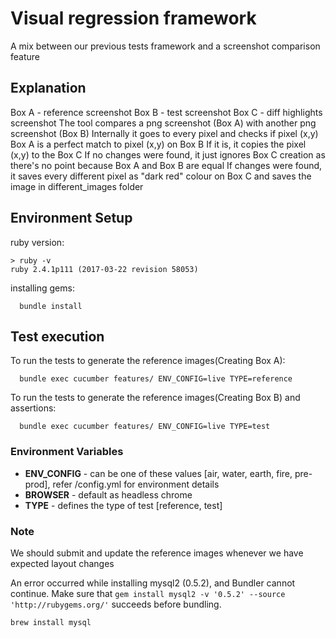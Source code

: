 # Visual regression framework
A mix between our previous tests framework and a screenshot comparison feature
## Explanation
Box A - reference screenshot
Box B - test screenshot
Box C - diff highlights screenshot
The tool compares a png screenshot (Box A) with another png screenshot (Box B)
Internally it goes to every pixel and checks if pixel (x,y) Box A is a perfect match to pixel (x,y) on Box B
If it is, it copies the pixel (x,y) to the Box C
If no changes were found, it just ignores Box C creation as there's no point because Box A and Box B are equal
If changes were found, it saves every different pixel as "dark red" colour on Box C and saves the image in different_images folder

## Environment Setup
ruby version:
  ```
  > ruby -v
  ruby 2.4.1p111 (2017-03-22 revision 58053)
  ```

installing gems:
  ```
	bundle install
  ```
## Test execution

To run the tests to generate the reference images(Creating Box A):
```
  bundle exec cucumber features/ ENV_CONFIG=live TYPE=reference
```

To run the tests to generate the reference images(Creating Box B) and assertions:
```
  bundle exec cucumber features/ ENV_CONFIG=live TYPE=test
```

### Environment Variables

* **ENV_CONFIG** - can be one of these values [air, water, earth, fire, pre-prod], refer /config.yml for environment details
* **BROWSER** - default as headless chrome
* **TYPE** - defines the type of test [reference, test]

### Note
We should submit and update the reference images whenever we have expected layout changes

An error occurred while installing mysql2 (0.5.2), and Bundler cannot continue.
Make sure that `gem install mysql2 -v '0.5.2' --source 'http://rubygems.org/'` succeeds before bundling.
```
brew install mysql
```
